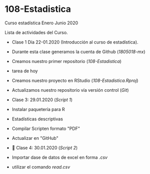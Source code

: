 # 108-Estadistica
Curso estadística Enero Junio 2020

Lista de actividades del Curso.

+ Clase 1 Día 22-01.2020 (Introducción al curso de estadística).
 + Durante esta clase generamos la cuenta de Github (*1805018-mx*)
 + Creamos nuestro primer repositorio (*108-Estadistica*)
 
 + tarea de hoy
 + Creamos nuestro proyecto en RStudio (*108-Estadistica.Rproj*)
 + Actualizamos nuestro repositorio vía versión control (*Git*)

 + Clase 3: 29.01.2020 (*Script 1*)
  + Instalar paquetería para R
  + Estadísticas descriptivas
  + Compilar Scripten formato "PDF"
  + Actualizar en "GitHub"
  
  + :paperclip: Clase 4: 30.01.2020 (*Script 2*)
   + Importar dase de datos de excel en forma *.csv*
   + utilizar el comando *read.csv*
   
